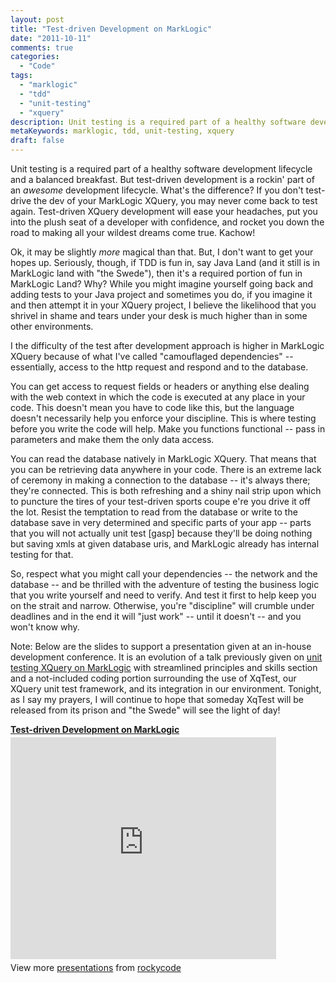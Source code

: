 ```yaml
---
layout: post
title: "Test-driven Development on MarkLogic"
date: "2011-10-11"
comments: true
categories:
  - "Code"
tags:
  - "marklogic"
  - "tdd"
  - "unit-testing"
  - "xquery"
description: Unit testing is a required part of a healthy software development lifecycle and a balanced breakfast.  But test-driven development is a rockin' part of an *
metaKeywords: marklogic, tdd, unit-testing, xquery
draft: false
---
```


Unit testing is a required part of a healthy software development lifecycle and a balanced breakfast.  But test-driven development is a rockin' part of an *awesome* development lifecycle.  What's the difference?  If you don't test-drive the dev of your MarkLogic XQuery, you may never come back to test again.  Test-driven XQuery development will ease your headaches, put you into the plush seat of a developer with confidence, and rocket you down the road to making all your wildest dreams come true.  Kachow!

<!--more-->

Ok, it may be slightly <em>more</em> magical than that.  But, I don't want to get your hopes up.  Seriously, though, if TDD is fun in, say Java Land (and it still is in MarkLogic land with "the Swede"), then it's a required portion of fun in MarkLogic Land?  Why?  While you might imagine yourself going back and adding tests to your Java project and sometimes you do, if you imagine it and then attempt it in your XQuery project, I believe the likelihood that you shrivel in shame and tears under your desk is much higher than in some other environments.

I the difficulty of the test after development approach is higher in MarkLogic XQuery because of what I've called "camouflaged dependencies" -- essentially, access to the http request and respond and to the database.  

You can get access to request fields or headers or anything else dealing with the web context in which the code is executed at any place in your code.  This doesn't mean you have to code like this, but the language doesn't necessarily help you enforce your discipline.  This is where testing before you write the code will help.  Make you functions functional -- pass in parameters and make them the only data access.  

You can read the database natively in MarkLogic XQuery.  That means that you can be retrieving data anywhere in your code.  There is an extreme lack of ceremony in making a connection to the database -- it's always there;  they're connected.  This is both refreshing and a shiny nail strip upon which to puncture the tires of your test-driven sports coupe e're you drive it off the lot.  Resist the temptation to read from the database or write to the database save in very determined and specific parts of your app -- parts that you will not actually unit test [gasp] because they'll be doing nothing but saving xmls at given database uris, and MarkLogic already has internal testing for that.

So, respect what you might call your dependencies -- the network and the database -- and be thrilled with the adventure of testing the business logic that you write yourself and need to verify.  And test it first to help keep you on the strait and narrow.  Otherwise, you're "discipline" will crumble under deadlines and in the end it will "just work" -- until it doesn't -- and you won't know why.



Note:
Below are the slides to support a presentation given at an in-house development conference.  It is an evolution of a talk previously given on <a href="">unit testing XQuery on MarkLogic</a> with streamlined principles and skills section and a not-included coding portion surrounding the use of XqTest, our XQuery unit test framework, and its integration in our environment.  Tonight, as I say my prayers, I will continue to hope that someday XqTest will be released from its prison and "the Swede" will see the light of day!

<div style="width:425px" id="__ss_9651897"> <strong style="display:block;margin:12px 0 4px"><a href="https://www.slideshare.net/rockycode/testdriven-development-on-marklogic" title="Test-driven Development on MarkLogic" target="_blank" rel="noopener noreferrer">Test-driven Development on MarkLogic</a></strong> <iframe src="https://www.slideshare.net/slideshow/embed_code/9651897" width="425" height="355" frameborder="0" marginwidth="0" marginheight="0" scrolling="no"></iframe> <div style="padding:5px 0 12px"> View more <a href="https://www.slideshare.net/" target="_blank" rel="noopener noreferrer">presentations</a> from <a href="https://www.slideshare.net/rockycode" target="_blank" rel="noopener noreferrer">rockycode</a> </div> </div>

  
